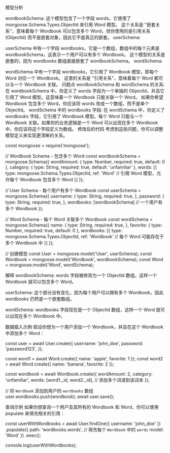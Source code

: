 模型分析

wordbookSchema:
这个模型包含了一个字段 words，它使用了 mongoose.Schema.Types.ObjectId 来引用 Word 模型。
这个关系是 "嵌套关系"，意味着每个 Wordbook 可以包含多个 Word，但你使用的是引用关系 (ObjectId) 而不是嵌套对象，因此它不是真正的嵌套。
userSchema:

userSchema 中有一个字段 wordbooks，它是一个数组，数组中的每个元素是 wordbookSchema，这表示一个用户可以有多个 Wordbook。
这个模型的关系是嵌套的，因为 wordbooks 数组直接嵌套了 wordbookSchema。
wordSchema:

wordSchema 中有一个字段 wordbooks，它引用了 Wordbook 模型，即每个 Word 对应一个 Wordbook。
这里的关系是 "引用关系"，意味着每个 Word 都可以与一个 Wordbook 关联。
问题点
wordbookSchema 和 wordSchema 的关系:
在 wordbookSchema 中，你定义了 words 字段为一个单独的 ObjectId，并且它引用了 Word 模型。这意味着一个 Wordbook 只能关联一个 Word。
如果你希望 Wordbook 包含多个 Word，你应该将 words 改成一个数组，而不是单个 ObjectId。
wordSchema 中的 wordbooks 字段:
在 wordSchema 中，你定义了 wordbooks 字段，它引用了 Wordbook 模型。每个 Word 只能与一个 Wordbook 关联。如果你的业务逻辑是一个 Word 可以出现在多个 Wordbook 中，你应该将这个字段定义为数组。
修改后的代码
考虑到这些问题，你可以调整模型定义来实现更清晰的关系。



const mongoose = require('mongoose');

// Wordbook Schema - 包含多个 Word
const wordbookSchema = mongoose.Schema({
  wordAmount: {
    type: Number,
    required: true,
    default: 0
  },
  category: {
    type: String,
    required: true,
    default: 'unfamiliar'
  },
  words: [{
    type: mongoose.Schema.Types.ObjectId,
    ref: 'Word'  // 引用 Word 模型，允许每个 Wordbook 包含多个 Word
  }]
});

// User Schema - 每个用户有多个 Wordbook
const userSchema = mongoose.Schema({
  username: {
    type: String,
    required: true,
  },
  password: {
    type: String,
    required: true,
  },
  wordbooks: [wordbookSchema]  // 一个用户有多个 Wordbook
});

// Word Schema - 每个 Word 关联多个 Wordbook
const wordSchema = mongoose.Schema({
  name: {
    type: String,
    required: true,
  },
  favorite: {
    type: Number,
    required: true,
    default: 0
  },
  wordbooks: [{
    type: mongoose.Schema.Types.ObjectId,
    ref: 'Wordbook'  // 每个 Word 可能存在于多个 Wordbook 中
  }]
});

// 创建模型
const User = mongoose.model('User', userSchema);
const Wordbook = mongoose.model('Wordbook', wordbookSchema);
const Word = mongoose.model('Word', wordSchema);

解释
wordbookSchema:
words 字段被修改为一个 ObjectId 数组，这样一个 Wordbook 就可以包含多个 Word。

userSchema:
这个部分没有变化，因为每个用户可以拥有多个 Wordbook，因此 wordbooks 仍然是一个嵌套数组。

wordSchema:
wordbooks 字段现在是一个 ObjectId 数组，这样一个 Word 就可以出现在多个 Wordbook 中。


数据插入示例
假设你想为一个用户添加一个 Wordbook，并且在这个 Wordbook 中添加多个 Word：

const user = await User.create({
  username: 'john_doe',
  password: 'password123',
});

const word1 = await Word.create({ name: 'apple', favorite: 1 });
const word2 = await Word.create({ name: 'banana', favorite: 2 });

const wordbook = await Wordbook.create({
  wordAmount: 2,
  category: 'unfamiliar',
  words: [word1._id, word2._id],  // 添加多个词语到该词本
});

// 将 `Wordbook` 添加到用户的 `wordbooks` 数组
user.wordbooks.push(wordbook);
await user.save();


查询示例
如果你想查询一个用户及其所有的 Wordbook 和 Word，你可以使用 populate 来填充相关的引用：

const userWithWordbooks = await User.findOne({ username: 'john_doe' })
  .populate({
    path: 'wordbooks.words',  // 填充每个 `Wordbook` 中的 `words`
    model: 'Word'
  })
  .exec();

console.log(userWithWordbooks);

